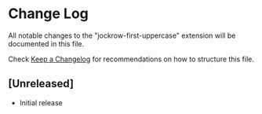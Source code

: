 # Change Log

All notable changes to the "jockrow-first-uppercase" extension will be documented in this file.

Check [Keep a Changelog](http://keepachangelog.com/) for recommendations on how to structure this file.

## [Unreleased]

- Initial release